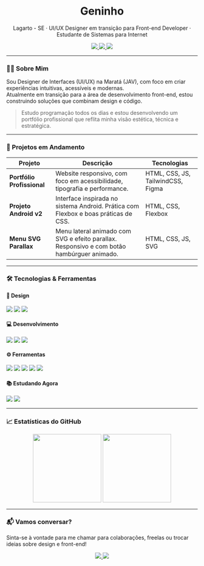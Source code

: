 <h1 align="center">Geninho</h1>

<p align="center">
  Lagarto - SE · UI/UX Designer em transição para Front-end Developer · Estudante de Sistemas para Internet
</p>

<div align="center">
  <a href="https://www.linkedin.com/in/gen1nh/" target="_blank">
    <img src="https://img.shields.io/badge/LinkedIn-0A66C2?style=for-the-badge&logo=linkedin&logoColor=white" />
  </a>
  <a href="https://gen1nh.me" target="_blank">
    <img src="https://img.shields.io/badge/Portfólio-gen1nh.me-FF6F61?style=for-the-badge&logo=vercel&logoColor=white" />
  </a>
  <a href="mailto:geninho@email.com" target="_blank">
    <img src="https://img.shields.io/badge/E-mail-geninho@email.com-EA4335?style=for-the-badge&logo=gmail&logoColor=white" />
  </a>
</div>

---

### 👨‍💻 Sobre Mim

Sou Designer de Interfaces (UI/UX) na Maratá (JAV), com foco em criar experiências intuitivas, acessíveis e modernas.  
Atualmente em transição para a área de desenvolvimento front-end, estou construindo soluções que combinam design e código.

> Estudo programação todos os dias e estou desenvolvendo um portfólio profissional que reflita minha visão estética, técnica e estratégica.

---

### 🚀 Projetos em Andamento

| Projeto | Descrição | Tecnologias |
|--------|------------|-------------|
| **Portfólio Profissional** | Website responsivo, com foco em acessibilidade, tipografia e performance. | HTML, CSS, JS, TailwindCSS, Figma |
| **Projeto Android v2** | Interface inspirada no sistema Android. Prática com Flexbox e boas práticas de CSS. | HTML, CSS, Flexbox |
| **Menu SVG Parallax** | Menu lateral animado com SVG e efeito parallax. Responsivo e com botão hambúrguer animado. | HTML, CSS, JS, SVG |

---

### 🛠️ Tecnologias & Ferramentas

#### 🎨 Design
<p align="left">
  <img src="https://img.shields.io/badge/Figma-%23F24E1E?style=for-the-badge&logo=figma&logoColor=white" />
  <img src="https://img.shields.io/badge/Adobe%20Photoshop-31A8FF?style=for-the-badge&logo=adobephotoshop&logoColor=white" />
  <img src="https://img.shields.io/badge/Adobe%20Illustrator-FF9A00?style=for-the-badge&logo=adobeillustrator&logoColor=white" />
</p>

#### 💻 Desenvolvimento
<p align="left">
  <img src="https://img.shields.io/badge/HTML5-E44D26?style=for-the-badge&logo=html5&logoColor=white" />
  <img src="https://img.shields.io/badge/CSS3-1572B6?style=for-the-badge&logo=css3&logoColor=white" />
  <img src="https://img.shields.io/badge/JavaScript-F7DF1E?style=for-the-badge&logo=javascript&logoColor=black" />
</p>

#### ⚙️ Ferramentas
<p align="left">
  <img src="https://img.shields.io/badge/Git-F05032?style=for-the-badge&logo=git&logoColor=white" />
  <img src="https://img.shields.io/badge/GitHub-181717?style=for-the-badge&logo=github&logoColor=white" />
  <img src="https://img.shields.io/badge/VSCode-007ACC?style=for-the-badge&logo=visualstudiocode&logoColor=white" />
  <img src="https://img.shields.io/badge/ZSH-%2300BFA5?style=for-the-badge&logo=gnubash&logoColor=white" />
  <img src="https://img.shields.io/badge/Linux-333333?style=for-the-badge&logo=linux&logoColor=white" />
</p>

#### 📚 Estudando Agora
<p align="left">
  <img src="https://img.shields.io/badge/React-61DAFB?style=for-the-badge&logo=react&logoColor=black" />
  <img src="https://img.shields.io/badge/Python-3776AB?style=for-the-badge&logo=python&logoColor=white" />
</p>

---

### 📈 Estatísticas do GitHub

<div align="center">
  <img height="180em" src="https://github-readme-stats.vercel.app/api?username=gen1nh&show_icons=true&theme=radical" />
  <img height="180em" src="https://github-readme-stats.vercel.app/api/top-langs/?username=gen1nh&layout=compact&theme=radical"/>
</div>

---

### 📬 Vamos conversar?

Sinta-se à vontade para me chamar para colaborações, freelas ou trocar ideias sobre design e front-end!

<div align="center">
  <a href="https://www.linkedin.com/in/gen1nh/" target="_blank">
    <img src="https://img.shields.io/badge/Conectar no LinkedIn-0A66C2?style=for-the-badge&logo=linkedin&logoColor=white" />
  </a>
  <a href="mailto:geninho@email.com" target="_blank">
    <img src="https://img.shields.io/badge/Enviar Email-EA4335?style=for-the-badge&logo=gmail&logoColor=white" />
  </a>
</div>
